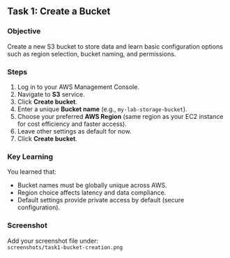 ## **Task 1: Create a Bucket**

### **Objective**
Create a new S3 bucket to store data and learn basic configuration options such as region selection, bucket naming, and permissions.

### **Steps**
1. Log in to your AWS Management Console.
2. Navigate to **S3** service.
3. Click **Create bucket**.
4. Enter a unique **Bucket name** (e.g., `my-lab-storage-bucket`).
5. Choose your preferred **AWS Region** (same region as your EC2 instance for cost efficiency and faster access).
6. Leave other settings as default for now.
7. Click **Create bucket**.

### **Key Learning**
You learned that:
- Bucket names must be globally unique across AWS.
- Region choice affects latency and data compliance.
- Default settings provide private access by default (secure configuration).

### **Screenshot**
Add your screenshot file under:  
`screenshots/task1-bucket-creation.png`
